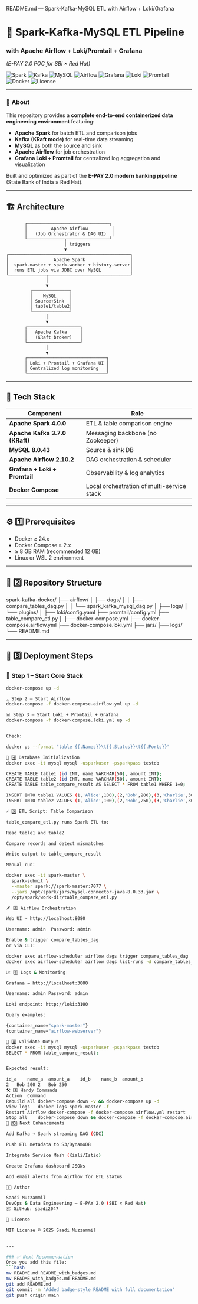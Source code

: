 README.md — Spark-Kafka-MySQL ETL with Airflow + Loki/Grafana
# 🚀 Spark-Kafka-MySQL ETL Pipeline  
### with Apache Airflow + Loki/Promtail + Grafana  
*(E-PAY 2.0 POC for SBI × Red Hat)*

![Spark](https://img.shields.io/badge/Apache%20Spark-4.0.0-FF7F50?logo=apache-spark&logoColor=white)
![Kafka](https://img.shields.io/badge/Apache%20Kafka-3.7.0-black?logo=apache-kafka&logoColor=white)
![MySQL](https://img.shields.io/badge/MySQL-8.0.43-4479A1?logo=mysql&logoColor=white)
![Airflow](https://img.shields.io/badge/Apache%20Airflow-2.10.2-017CEE?logo=apache-airflow&logoColor=white)
![Grafana](https://img.shields.io/badge/Grafana-11.1.0-F46800?logo=grafana&logoColor=white)
![Loki](https://img.shields.io/badge/Loki-3.0.0-00BFFF?logo=grafana&logoColor=white)
![Promtail](https://img.shields.io/badge/Promtail-3.0.0-00BFFF?logo=grafana&logoColor=white)
![Docker](https://img.shields.io/badge/Docker-Compose-blue?logo=docker&logoColor=white)
![License](https://img.shields.io/badge/License-MIT-green)

---

### 🧠 **About**

This repository provides a **complete end-to-end containerized data engineering environment** featuring:

- **Apache Spark** for batch ETL and comparison jobs  
- **Kafka (KRaft mode)** for real-time data streaming  
- **MySQL** as both the source and sink  
- **Apache Airflow** for job orchestration  
- **Grafana Loki + Promtail** for centralized log aggregation and visualization  

Built and optimized as part of the **E-PAY 2.0 modern banking pipeline** (State Bank of India × Red Hat).

---

## 🏗️ **Architecture**


           ┌───────────────────────────────┐
           │         Apache Airflow         │
           │   (Job Orchestrator & DAG UI)  │
           └──────────────┬────────────────┘
                          │ triggers
                          ▼
    ┌──────────────────────────────────────────────┐
    │                 Apache Spark                 │
    │  spark-master + spark-worker + history-server│
    │  runs ETL jobs via JDBC over MySQL           │
    └──────────────┬───────────────────────────────┘
                   │
                   ▼
             ┌──────────────┐
             │    MySQL     │
             │ Source+Sink  │
             │ table1/table2│
             └──────────────┘
                   │
                   ▼
           ┌────────────────────┐
           │   Apache Kafka     │
           │   (KRaft broker)   │
           └────────────────────┘
                   │
                   ▼
           ┌──────────────────────────────┐
           │ Loki + Promtail + Grafana UI │
           │ Centralized log monitoring   │
           └──────────────────────────────┘


---

## 🧰 **Tech Stack**

| Component | Role |
|------------|------|
| **Apache Spark 4.0.0** | ETL & table comparison engine |
| **Apache Kafka 3.7.0 (KRaft)** | Messaging backbone (no Zookeeper) |
| **MySQL 8.0.43** | Source & sink DB |
| **Apache Airflow 2.10.2** | DAG orchestration & scheduler |
| **Grafana + Loki + Promtail** | Observability & log analytics |
| **Docker Compose** | Local orchestration of multi-service stack |

---

## ⚙️ **1️⃣ Prerequisites**

- Docker ≥ 24.x  
- Docker Compose ≥ 2.x  
- ≥ 8 GB RAM (recommended 12 GB)  
- Linux or WSL 2 environment

---

## 📁 **2️⃣ Repository Structure**



spark-kafka-docker/
├── airflow/
│ ├── dags/
│ │ ├── compare_tables_dag.py
│ │ └── spark_kafka_mysql_dag.py
│ ├── logs/
│ └── plugins/
│
├── loki/config.yaml
├── promtail/config.yml
├── table_compare_etl.py
│
├── docker-compose.yml
├── docker-compose.airflow.yml
├── docker-compose.loki.yml
├── jars/
├── logs/
└── README.md


---

## 🐳 **3️⃣ Deployment Steps**

### 🧩 Step 1 – Start Core Stack
```bash
docker-compose up -d

☁️ Step 2 – Start Airflow
docker-compose -f docker-compose.airflow.yml up -d

📊 Step 3 – Start Loki + Promtail + Grafana
docker-compose -f docker-compose.loki.yml up -d


Check:

docker ps --format "table {{.Names}}\t{{.Status}}\t{{.Ports}}"

💾 4️⃣ Database Initialization
docker exec -it mysql mysql -usparkuser -psparkpass testdb

CREATE TABLE table1 (id INT, name VARCHAR(50), amount INT);
CREATE TABLE table2 (id INT, name VARCHAR(50), amount INT);
CREATE TABLE table_compare_result AS SELECT * FROM table1 WHERE 1=0;

INSERT INTO table1 VALUES (1,'Alice',100),(2,'Bob',200),(3,'Charlie',300);
INSERT INTO table2 VALUES (1,'Alice',100),(2,'Bob',250),(3,'Charlie',300);

⚡ 5️⃣ ETL Script: Table Comparison

table_compare_etl.py runs Spark ETL to:

Read table1 and table2

Compare records and detect mismatches

Write output to table_compare_result

Manual run:

docker exec -it spark-master \
  spark-submit \
  --master spark://spark-master:7077 \
  --jars /opt/spark/jars/mysql-connector-java-8.0.33.jar \
  /opt/spark/work-dir/table_compare_etl.py

🪶 6️⃣ Airflow Orchestration

Web UI → http://localhost:8080

Username: admin  Password: admin

Enable & trigger compare_tables_dag
or via CLI:

docker exec airflow-scheduler airflow dags trigger compare_tables_dag
docker exec airflow-scheduler airflow dags list-runs -d compare_tables_dag

📈 7️⃣ Logs & Monitoring

Grafana → http://localhost:3000

Username: admin Password: admin

Loki endpoint: http://loki:3100

Query examples:

{container_name="spark-master"}
{container_name="airflow-webserver"}

🧠 8️⃣ Validate Output
docker exec -it mysql mysql -usparkuser -psparkpass testdb
SELECT * FROM table_compare_result;


Expected result:

id_a	name_a	amount_a	id_b	name_b	amount_b
2	Bob	200	2	Bob	250
🛠 9️⃣ Handy Commands
Action	Command
Rebuild all	docker-compose down -v && docker-compose up -d
View logs	docker logs spark-master -f
Restart Airflow	docker-compose -f docker-compose.airflow.yml restart
Stop all	docker-compose down && docker-compose -f docker-compose.airflow.yml down && docker-compose -f docker-compose.loki.yml down
🚀 🔟 Next Enhancements

Add Kafka → Spark streaming DAG (CDC)

Push ETL metadata to S3/DynamoDB

Integrate Service Mesh (Kiali/Istio)

Create Grafana dashboard JSONs

Add email alerts from Airflow for ETL status

👨‍💻 Author

Saadi Muzzammil
DevOps & Data Engineering — E-PAY 2.0 (SBI × Red Hat)
📦 GitHub: saadi2047

🪪 License

MIT License © 2025 Saadi Muzzammil


---

### ✅ Next Recommendation
Once you add this file:
```bash
mv README.md README_with_badges.md
mv README_with_badges.md README.md
git add README.md
git commit -m "Added badge-style README with full documentation"
git push origin main
